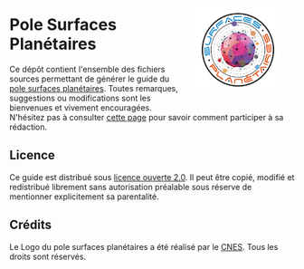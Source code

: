 <img align="right" width="150" height="150" hspace="25" vspace="25" src="docs/images/logos/logo_pole_surfaces_planetaires.jpg" alt="Logo du pole des surfaces planétaires">

Pole Surfaces Planétaires
=========================

Ce dépôt contient l'ensemble des fichiers sources permettant de générer le guide du [pole surfaces planétaires](https://pole-surfaces-planetaires.github.io).
Toutes remarques, suggestions ou modifications sont les bienvenues et vivement encouragées.
N'hésitez pas à consulter [cette page](CONTRIBUTING.md) pour savoir comment participer à sa rédaction.


Licence
-------
Ce guide est distribué sous [licence ouverte 2.0](License.md). Il peut être copié, modifié et redistribué librement sans autorisation préalable sous réserve de mentionner explicitement sa parentalité.


Crédits
-------
Le Logo du pole surfaces planétaires a été réalisé par le [CNES](https://cnes.fr). Tous les droits sont réservés.
